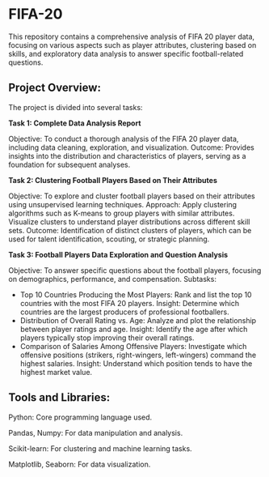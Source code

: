 # FIFA-20
This repository contains a comprehensive analysis of FIFA 20 player data, focusing on various aspects such as player attributes, clustering based on skills, and exploratory data analysis to answer specific football-related questions.

## **Project Overview:**
The project is divided into several tasks:

**Task 1: Complete Data Analysis Report**

Objective: To conduct a thorough analysis of the FIFA 20 player data, including data cleaning, exploration, and visualization.
Outcome: Provides insights into the distribution and characteristics of players, serving as a foundation for subsequent analyses.

**Task 2: Clustering Football Players Based on Their Attributes**

Objective: To explore and cluster football players based on their attributes using unsupervised learning techniques.
Approach:
Apply clustering algorithms such as K-means to group players with similar attributes.
Visualize clusters to understand player distributions across different skill sets.
Outcome: Identification of distinct clusters of players, which can be used for talent identification, scouting, or strategic planning.

**Task 3: Football Players Data Exploration and Question Analysis**

Objective: To answer specific questions about the football players, focusing on demographics, performance, and compensation.
Subtasks:
* Top 10 Countries Producing the Most Players:
Rank and list the top 10 countries with the most FIFA 20 players.
Insight: Determine which countries are the largest producers of professional footballers.
* Distribution of Overall Rating vs. Age:
Analyze and plot the relationship between player ratings and age.
Insight: Identify the age after which players typically stop improving their overall ratings.
* Comparison of Salaries Among Offensive Players:
Investigate which offensive positions (strikers, right-wingers, left-wingers) command the highest salaries.
Insight: Understand which position tends to have the highest market value.

## **Tools and Libraries:**

Python: Core programming language used.

Pandas, Numpy: For data manipulation and analysis.

Scikit-learn: For clustering and machine learning tasks.

Matplotlib, Seaborn: For data visualization.
